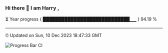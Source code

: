 ### Hi there 👋 I am Harry , 

⏳ Year progress { ████████████████████████████▁▁ } 94.19 %

---

⏰ Updated on Sun, 10 Dec 2023 18:47:33 GMT

![Progress Bar CI](https://github.com/duykhang68/duykhang68/workflows/Progress%20Bar%20CI/badge.svg)
